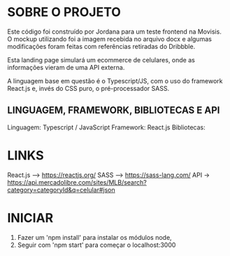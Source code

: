 # SOBRE O PROJETO
Este código foi construído por Jordana para um teste frontend na Movisis. 
O mockup utilizando foi a imagem recebida no arquivo docx e algumas modificações foram feitas com referências retiradas do Dribbble. 

Esta landing page simulará um ecommerce de celulares, onde as informações vieram de uma API externa. 

A linguagem base em questão é o Typescript/JS, com o uso do framework React.js e, invés do CSS puro, o pré-processador SASS.

## LINGUAGEM, FRAMEWORK, BIBLIOTECAS E API
Linguagem: Typescript / JavaScript 
Framework: React.js 
Bibliotecas: 

# LINKS
React.js --> https://reactjs.org/ 
SASS --> https://sass-lang.com/ 
API -> https://api.mercadolibre.com/sites/MLB/search?category=categoryId&q=celular#json

# INICIAR
1. Fazer um 'npm install' para instalar os módulos node,
2. Seguir com 'npm start' para começar o localhost:3000